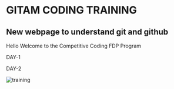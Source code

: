 # GITAM CODING TRAINING

## New webpage to understand **git and github**

Hello Welcome to the Competitive Coding  FDP Program

DAY-1

DAY-2

![training](https://s3-us-west-2.amazonaws.com/robogarden-new/Articles/upload/blogs/lg-leverage-of-coding.jpg)